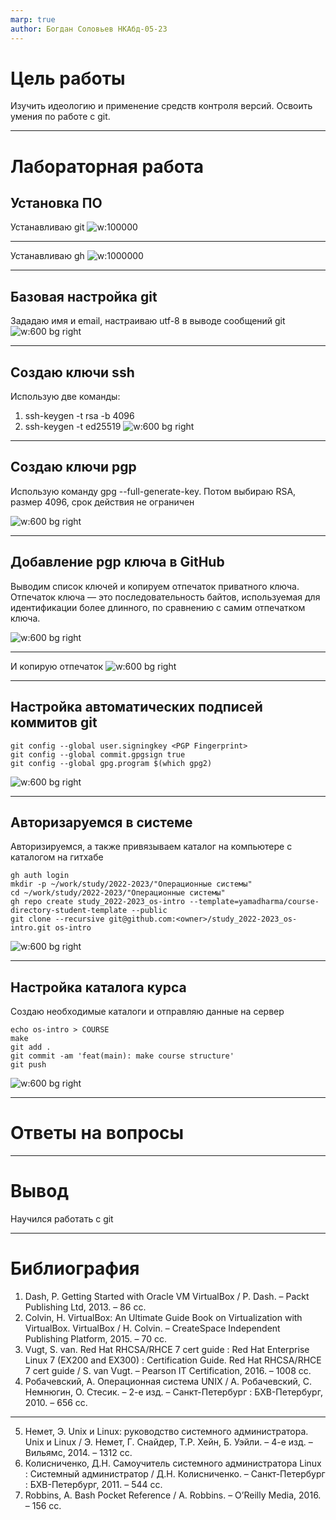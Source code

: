 ```yaml
---
marp: true
author: Богдан Соловьев НКАбд-05-23
---
```

# Цель работы
Изучить идеологию и применение средств контроля версий.
Освоить умения по работе с git.

---

# Лабораторная работа

## Установка ПО

Устанавливаю git
![w:100000](./image/1.png)

---

Устанавливаю gh
![w:1000000](./image/2.png)


---

## Базовая настройка git

Зададаю имя и email, настраиваю utf-8 в выводе сообщений git
![w:600 bg right](./image/3.png)

---

## Создаю ключи ssh

Использую две команды:

1. ssh-keygen -t rsa -b 4096
2. ssh-keygen -t ed25519
![w:600 bg right](./image/4.png)

---
## Создаю ключи pgp

Использую команду gpg --full-generate-key. Потом выбираю RSA, размер 4096, срок действия не ограничен

![w:600 bg right](./image/5.png)

---

## Добавление pgp ключа в GitHub

Выводим список ключей и копируем отпечаток приватного ключа.
    Отпечаток ключа — это последовательность байтов, используемая для идентификации более длинного, по сравнению с самим отпечатком ключа.

![w:600 bg right](./image/6.png)

---

И копирую отпечаток
![w:600 bg right](./image/7.png)

---

## Настройка автоматических подписей коммитов git

```
git config --global user.signingkey <PGP Fingerprint>
git config --global commit.gpgsign true
git config --global gpg.program $(which gpg2)
```

![w:600 bg right](./image/8.png)

---

## Авторизаруемся в системе
Авторизируемся, а также привязываем каталог на компьютере с каталогом на гитхабе
```
gh auth login
mkdir -p ~/work/study/2022-2023/"Операционные системы"
cd ~/work/study/2022-2023/"Операционные системы"
gh repo create study_2022-2023_os-intro --template=yamadharma/course-directory-student-template --public
git clone --recursive git@github.com:<owner>/study_2022-2023_os-intro.git os-intro
```

![w:600 bg right](./image/9.png)

---
## Настройка каталога курса

Создаю необходимые каталоги и отправляю данные на сервер
```
echo os-intro > COURSE
make
git add .
git commit -am 'feat(main): make course structure'
git push
```
![w:600 bg right](./image/10.png)

---

# Ответы на вопросы

---

# Вывод

Научился работать с git

---

# Библиография

1. Dash, P. Getting Started with Oracle VM VirtualBox / P. Dash. – Packt Publishing Ltd, 2013. – 86 сс.
2. Colvin, H. VirtualBox: An Ultimate Guide Book on Virtualization with VirtualBox. VirtualBox / H. Colvin. – CreateSpace Independent Publishing Platform, 2015. – 70 сс.
3. Vugt, S. van. Red Hat RHCSA/RHCE 7 cert guide : Red Hat Enterprise Linux 7 (EX200 and EX300) : Certification Guide. Red Hat RHCSA/RHCE 7 cert guide / S. van Vugt. – Pearson IT Certification, 2016. – 1008 сс.
4. Робачевский, А. Операционная система UNIX / А. Робачевский, С. Немнюгин, О. Стесик. – 2-е изд. – Санкт-Петербург : БХВ-Петербург, 2010. – 656 сс.
---
5. Немет, Э. Unix и Linux: руководство системного администратора. Unix и Linux / Э. Немет, Г. Снайдер, Т.Р. Хейн, Б. Уэйли. – 4-е изд. – Вильямс, 2014. – 1312 сс.
6. Колисниченко, Д.Н. Самоучитель системного администратора Linux : Системный администратор / Д.Н. Колисниченко. – Санкт-Петербург : БХВ-Петербург, 2011. – 544 сс.
7. Robbins, A. Bash Pocket Reference / A. Robbins. – O’Reilly Media, 2016. – 156 сс.


